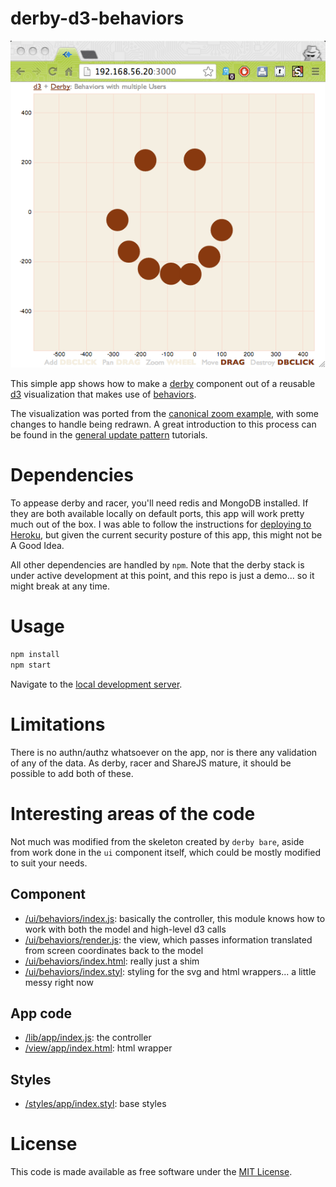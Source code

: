 # derby-d3-behaviors

![Screenshot](/screenshot.png)

This simple app shows how to make a [derby][derby] component out of a reusable
[d3][d3] visualization that makes use of [behaviors][behaviors].

The visualization was ported from the [canonical zoom example](zoom), with
some changes to handle being redrawn. A great introduction to this process can 
be found in the [general update pattern][gup] tutorials.

# Dependencies
To appease derby and racer, you'll need redis and MongoDB installed. If they 
are both available locally on default ports, this app will work pretty much out 
of the box. I was able to follow the instructions for
[deploying to Heroku][heroku], but given the current security posture of this 
app, this might not be A Good Idea.

All other dependencies are handled by `npm`. Note that the derby stack is under 
active development at this point, and this repo is just a demo... so it might 
break at any time.

# Usage
~~~~bash
npm install
npm start
~~~~

Navigate to the [local development server](http://localhost:3000).

# Limitations
There is no authn/authz whatsoever on the app, nor is there any validation of 
any of the data. As derby, racer and ShareJS mature, it should be possible to add both of these.

# Interesting areas of the code
Not much was modified from the skeleton created by ```derby bare```, aside from 
work done in the `ui` component itself, which could be mostly modified to suit 
your needs.

## Component
- [/ui/behaviors/index.js](/ui/behaviors/index.js): basically the controller, this module knows how to work with both the model and high-level d3 calls
- [/ui/behaviors/render.js](/ui/behaviors/render.js): the view, which passes information translated from screen coordinates back to the model
- [/ui/behaviors/index.html](/ui/behaviors/index.html): really just a shim
- [/ui/behaviors/index.styl](/ui/behaviors/index.styl): styling for the svg and html wrappers... a little messy right now

## App code
- [/lib/app/index.js](/lib/app/index.js): the controller
- [/view/app/index.html](/view/app/index.html): html wrapper

## Styles
- [/styles/app/index.styl](/styles/app/index.styl): base styles

# License
This code is made available as free software under the [MIT License](/LICENSE).

[zoom]: http://bl.ocks.org/mbostock/3892919
[d3]: http://d3js.com
[derby]: http://derbyjs.com
[behaviors]: https://github.com/mbostock/d3/wiki/Behaviors
[gup]: http://bl.ocks.org/mbostock/3808221
[heroku]: http://derbyjs.com/#deploy_to_heroku